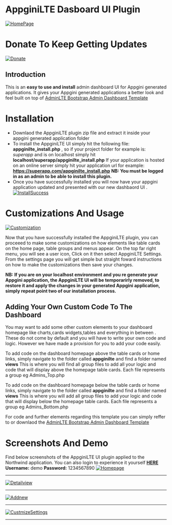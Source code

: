 # AppginiLTE Dasboard UI Plugin


[![HomePage](https://payherokenya.com/appginilte/FireShot%20Capture%20041%20-%20Northwind%20-%20Homepage%20-%20localhost.png)](https://payherokenya.com/appginilte/FireShot%20Capture%20041%20-%20Northwind%20-%20Homepage%20-%20localhost.png)
# Donate To Keep Getting Updates

[![Donate](https://img.shields.io/badge/Donate-PayPal-green.svg)](https://www.paypal.com/donate/?hosted_button_id=LK3UXEMV785XA)

## Introduction
This is an **easy to use and install** admin dashboard UI for Appgini generated applications.
It gives your Appgini generated applications a better look and feel built on top of [AdminLTE Bootstrap Admin Dashboard Template](https://adminlte.io "AdminLTE Bootstrap Admin Dashboard Template") 

# Installation
- Downlaod the AppginiLTE plugin zip file and extract it inside your appgini generated application folder
- To install the AppginiLTE UI simply hit the following file: **appginilte_install.php** , so if your project folder for example is: *superapp* and is on localhost simply hit **localhost/superapp/appginilte_install.php** 
If your application is hosted on an online server simply hit your application url for example: **https://superapp.com/appginilte_install.php**
**NB: You must be logged in as an admin to be able to install this plugin.**
- Once you have successfully installed you will now have your appgini application updated and presented with our new dashbaord UI .
[![InstallSuccess](https://payherokenya.com/appginilte/FireShot%20Capture%20046%20-%20Northwind%20-%20localhost.png)](https://payherokenya.com/appginilte/FireShot%20Capture%20046%20-%20Northwind%20-%20localhost.png)

# Customizations And Usage

[![Customization](https://payherokenya.com/appginilte/FireShot%20Capture%20045%20-%20Northwind%20-%20localhost.png)](https://payherokenya.com/appginilte/FireShot%20Capture%20045%20-%20Northwind%20-%20localhost.png)

Now that you have successfully installed the AppginiLTE plugin, you can proceeed to make some customizations on how elements like table cards on the home page, table groups and menus appear.
On the top far right menu, you will see a user icon, Click on it then select AppginiLTE Settings.
From the settings page you will get simple but straight foward instructions on how to make the customizations then save your changes.

**NB: If you are on your localhost environment and you re generate your Appgini application, the AppginiLTE UI will be temporarirly removed, to restore it and apply the changes in your generated Appgini application, simply repeat point two of our installation process.**

## Adding Your Own Custom Code To The Dashboard
You may want to add some other custom elements to your dashboard homepage like charts,cards widgets,tables and everything in between . These do not come by default and you will have to write your own code and logic. However we have made a provision for you to add your code easily. 

To add code on the dashboard homepage above the table cards or home links, simply navigate to the folder called **appginilte** and find a folder named **views** This is where you will find all group files to add all your logic and code that will display above the homepage table cards. Each file represents a group eg Admins_Top.php

To add code on the dashboard homepage below the table cards or home links, simply navigate to the folder called **appginilte** and find a folder named **views** This is where you will add all group files to add your logic and code that will display below the homepage table cards. Each file represents a group eg Admins_Bottom.php

For code and further elements regarding this template you can simply reffer to or downlaod the [AdminLTE Bootstrap Admin Dashboard Template](https://adminlte.io/ "AdminLTE Bootstrap Admin Dashboard Template")

# Screenshots And Demo

Find below screenshots  of the AppginiLTE UI plugin applied to the Northwind application. You can also login to experience it yourself [ **HERE**](https://payherokenya.com/northwind " HERE") **Username:** demo **Password:** 1234567890
[![Homepage](https://payherokenya.com/appginilte/FireShot%20Capture%20041%20-%20Northwind%20-%20Homepage%20-%20localhost.png)](https://payherokenya.com/appginilte/FireShot%20Capture%20041%20-%20Northwind%20-%20Homepage%20-%20localhost.png)

------------

[![Detailview](https://payherokenya.com/appginilte/FireShot%20Capture%20042%20-%20Northwind%20-%20localhost.png)](https://payherokenya.com/appginilte/FireShot%20Capture%20042%20-%20Northwind%20-%20localhost.png)

------------

[![Addnew](https://payherokenya.com/appginilte/FireShot%20Capture%20043%20-%20Northwind%20-%20localhost.png)](https://payherokenya.com/appginilte/FireShot%20Capture%20043%20-%20Northwind%20-%20localhost.png)

------------

[![CustmizeSettings](https://payherokenya.com/appginilte/FireShot%20Capture%20044%20-%20Northwind%20-%20localhost.png)](https://payherokenya.com/appginilte/FireShot%20Capture%20044%20-%20Northwind%20-%20localhost.png)

------------
